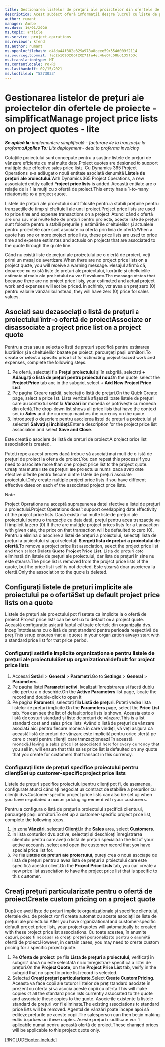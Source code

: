 ```yaml
---
title: Gestionarea listelor de prețuri ale proiectelor din ofertele de proiecte - simplificat
description: Acest subiect oferă informații despre lucrul cu liste de prețuri de proiect pe oferte. (Sales)
author: rumant
manager: Annbe
ms.date: 10/01/2020
ms.topic: article
ms.service: project-operations
ms.reviewer: kfend
ms.author: rumant
ms.openlocfilehash: d48da44f382e329a978a8ceee59c354d009f2114
ms.sourcegitcommit: fa32b1893286f20271fa4ec4be8fc68bd135f53c
ms.translationtype: HT
ms.contentlocale: ro-RO
ms.lasthandoff: 02/15/2021
ms.locfileid: "5273033"
---
```

# <a name="manage-project-price-lists-on-project-quotes---lite"></a><span data-ttu-id="2f16a-104">Gestionarea listelor de prețuri ale proiectelor din ofertele de proiecte - simplificat</span><span class="sxs-lookup"><span data-stu-id="2f16a-104">Manage project price lists on project quotes - lite</span></span>

<span data-ttu-id="2f16a-105">_**Se aplică la:** implementare simplificată - facturare de la tranzacție la proforma_</span><span class="sxs-lookup"><span data-stu-id="2f16a-105">_**Applies To:** Lite deployment - deal to proforma invoicing_</span></span>

<span data-ttu-id="2f16a-106">Cotațiile proiectului sunt concepute pentru a susține listele de prețuri de vânzare eficiente cu mai multe date.</span><span class="sxs-lookup"><span data-stu-id="2f16a-106">Project quotes are designed to support multiple date effective sales price lists.</span></span> <span data-ttu-id="2f16a-107">Cu Dynamics 365 Project Operations, s-a adăugat o nouă entitate asociată denumită **Listele de prețuri ale proiectului**.</span><span class="sxs-lookup"><span data-stu-id="2f16a-107">With Dynamics 365 Project Operations, a new associated entity called **Project price lists** is added.</span></span> <span data-ttu-id="2f16a-108">Această entitate are o relație de la 1 la mulți cu o ofertă de proiect.</span><span class="sxs-lookup"><span data-stu-id="2f16a-108">This entity has a 1-to-many relationship to a project quote.</span></span>

<span data-ttu-id="2f16a-109">Listele de prețuri ale proiectului sunt folosite pentru a stabili prețurile pentru tranzacțiile de timp și cheltuieli ale unui proiect.</span><span class="sxs-lookup"><span data-stu-id="2f16a-109">Project price lists are used to price time and expense transactions on a project.</span></span> <span data-ttu-id="2f16a-110">Atunci când o ofertă are una sau mai multe liste de prețuri pentru proiecte, aceste liste de prețuri sunt folosite pentru a stabili prețurile și estimările cheltuielilor și actualele pentru proiectele care sunt asociate cu oferta prin linia de ofertă.</span><span class="sxs-lookup"><span data-stu-id="2f16a-110">When a quote has one or more project price lists, these price lists are used to price time and expense estimates and actuals on projects that are associated to the quote through the quote line.</span></span>

<span data-ttu-id="2f16a-111">Când nu există liste de prețuri ale proiectului pe o ofertă de proiect, veți primi un mesaj de avertizare.</span><span class="sxs-lookup"><span data-stu-id="2f16a-111">When there are no project price lists on a project quote, you will receive a warning message.</span></span> <span data-ttu-id="2f16a-112">Mesajul afirmă că, deoarece nu există liste de prețuri ale proiectului, lucrările și cheltuielile estimate și reale ale proiectului nu vor fi evaluate.</span><span class="sxs-lookup"><span data-stu-id="2f16a-112">The message states that because there are no project price lists, your estimated and actual project work and expenses will not be priced.</span></span> <span data-ttu-id="2f16a-113">În schimb, vor avea un preț zero (0) pentru valorile vânzărilor.</span><span class="sxs-lookup"><span data-stu-id="2f16a-113">Instead, they will have zero (0) price for sales values.</span></span>

## <a name="associate-or-disassociate-a-project-price-list-on-a-project-quote"></a><span data-ttu-id="2f16a-114">Asociați sau dezasociați o listă de prețuri a proiectului într-o ofertă de proiect</span><span class="sxs-lookup"><span data-stu-id="2f16a-114">Associate or disassociate a project price list on a project quote</span></span>

<span data-ttu-id="2f16a-115">Pentru a crea sau a selecta o listă de prețuri specifică pentru estimarea lucrărilor și a cheltuielilor bazate pe proiect, parcurgeți pașii următori.</span><span class="sxs-lookup"><span data-stu-id="2f16a-115">To create or select a specific price list for estimating project-based work and expenses, complete the following steps.</span></span>

1. <span data-ttu-id="2f16a-116">Pe ofertă, selectați fila **Prețul proiectului** și în subgrilă, selectați **+ Adăugați o listă de prețuri pentru proiectul nou**.</span><span class="sxs-lookup"><span data-stu-id="2f16a-116">On the quote, select the **Project Price** tab and in the subgrid, select **+ Add New Project Price List**.</span></span>
2. <span data-ttu-id="2f16a-117">Pe pagina Creare rapidă, selectați o listă de prețuri.</span><span class="sxs-lookup"><span data-stu-id="2f16a-117">On the Quick Create page, select a price list.</span></span> <span data-ttu-id="2f16a-118">Lista verticală afișează toate listele de prețuri care au contextul setat la **Vânzări** iar moneda se potrivește cu moneda din ofertă.</span><span class="sxs-lookup"><span data-stu-id="2f16a-118">The drop-down list shows all price lists that have the context set to **Sales** and the currency matches the currency on the quote.</span></span>
4. <span data-ttu-id="2f16a-119">Introduceți o descriere pentru asocierea listei de prețuri a proiectului și selectați **Salvați și închideți**.</span><span class="sxs-lookup"><span data-stu-id="2f16a-119">Enter a description for the project price list association and select **Save and Close**.</span></span>

<span data-ttu-id="2f16a-120">Este creată o asociere de listă de prețuri de proiect.</span><span class="sxs-lookup"><span data-stu-id="2f16a-120">A project price list association is created.</span></span>

<span data-ttu-id="2f16a-121">Puteți repeta acest proces dacă trebuie să asociați mai mult de o listă de prețuri de proiect la oferta de proiect.</span><span class="sxs-lookup"><span data-stu-id="2f16a-121">You can repeat this process if you need to associate more than one project price list to the project quote.</span></span> <span data-ttu-id="2f16a-122">Creați mai multe liste de prețuri ale proiectului numai dacă aveți date efective diferite pentru fiecare dintre listele de prețuri asociate proiectului.</span><span class="sxs-lookup"><span data-stu-id="2f16a-122">Only create multiple project price lists if you have different effective dates on each of the associated project price lists.</span></span>

> [!NOTE]
> <span data-ttu-id="2f16a-123">Project Operations nu acceptă suprapunerea datei efective a listei de prețuri a proiectului.</span><span class="sxs-lookup"><span data-stu-id="2f16a-123">Project Operations does't support overlapping date effectivity of the project price lists.</span></span> <span data-ttu-id="2f16a-124">Dacă există mai multe liste de prețuri ale proiectului pentru o tranzacție cu data dată, prețul pentru acea tranzacție va fi implicit la zero (0).</span><span class="sxs-lookup"><span data-stu-id="2f16a-124">If there are multiple project prices lists for a transaction with given date, the price on that transaction will be defaulted to zero (0).</span></span>
<span data-ttu-id="2f16a-125">Pentru a elimina o asociere a listei de prețuri a proiectului, selectați lista de prețuri a proiectului și apoi selectați **Ștergeți lista de prețuri a proiectului de ofertă**.</span><span class="sxs-lookup"><span data-stu-id="2f16a-125">To remove a project price list association, select the project price list and then select **Delete Quote Project Price List**.</span></span> <span data-ttu-id="2f16a-126">Lista de prețuri este eliminată din listele de prețuri ale proiectului, dar lista de prețuri în sine nu este ștearsă.</span><span class="sxs-lookup"><span data-stu-id="2f16a-126">The price list is removed from the project price lists of the quote, but the price list itself is not deleted.</span></span> <span data-ttu-id="2f16a-127">Este ștearsă doar asocierea la ofertă.</span><span class="sxs-lookup"><span data-stu-id="2f16a-127">Only the association to the quote is deleted.</span></span>

## <a name="set-up-default-project-price-lists-on-a-quote"></a><span data-ttu-id="2f16a-128">Configurați listele de prețuri implicite ale proiectului pe o ofertă</span><span class="sxs-lookup"><span data-stu-id="2f16a-128">Set up default project price lists on a quote</span></span>

<span data-ttu-id="2f16a-129">Listele de prețuri ale proiectului pot fi setate ca implicite la o ofertă de proiect.</span><span class="sxs-lookup"><span data-stu-id="2f16a-129">Project price lists can be set up to default on a project quote.</span></span> <span data-ttu-id="2f16a-130">Această configurație asigură faptul că toate ofertele din organizația dvs. încep întotdeauna cu o listă de preț standard pentru perioada respectivă de preț.</span><span class="sxs-lookup"><span data-stu-id="2f16a-130">This setup ensures that all quotes in your organization always start with a standard price list for that price period.</span></span>

### <a name="set-up-organizational-default-for-project-price-lists"></a><span data-ttu-id="2f16a-131">Configurați setările implicite organizaționale pentru listele de prețuri ale proiectului</span><span class="sxs-lookup"><span data-stu-id="2f16a-131">Set up organizational default for project price lists</span></span>

1. <span data-ttu-id="2f16a-132">Accesați **Setări** > **General** > **Parametri**.</span><span class="sxs-lookup"><span data-stu-id="2f16a-132">Go to **Settings** > **General** > **Parameters**.</span></span>
2. <span data-ttu-id="2f16a-133">Pe pagina listei **Parametri activi**, localizați înregistrarea și faceți dublu clic pentru a o deschide.</span><span class="sxs-lookup"><span data-stu-id="2f16a-133">On the **Active Parameters** list page, locate the record and double-click to open it.</span></span> 
3. <span data-ttu-id="2f16a-134">Pe pagina **Parametri**, selectați fila **Listă de prețuri**. Puteți vedea lista listelor de prețuri implicite.</span><span class="sxs-lookup"><span data-stu-id="2f16a-134">On the **Parameters** page, select the **Price List** tab. You can see the list of default price lists is shown.</span></span> <span data-ttu-id="2f16a-135">Aceasta este o listă de costuri standard și liste de prețuri de vânzare.</span><span class="sxs-lookup"><span data-stu-id="2f16a-135">This is a list standard cost and sales price lists.</span></span> <span data-ttu-id="2f16a-136">Având o listă de prețuri de vânzare asociată aici pentru fiecare monedă în care vindeți, vă veți asigura că această listă de prețuri de vânzare este implicită pentru orice ofertă pe care o creați pentru clienții care tranzacționează în această monedă.</span><span class="sxs-lookup"><span data-stu-id="2f16a-136">Having a sales price list associated here for every currency that you sell in, will ensure that this sales price list is defaulted on any quote that you create for customers that transact in this currency.</span></span>

### <a name="set-up-customer-specific-project-price-lists"></a><span data-ttu-id="2f16a-137">Configurați liste de prețuri specifice proiectului pentru clienți</span><span class="sxs-lookup"><span data-stu-id="2f16a-137">Set up customer-specific project price lists</span></span>

<span data-ttu-id="2f16a-138">Listele de prețuri specifice proiectului pentru clienți pot fi, de asemenea, configurate atunci când ați negociat un contract de stabilire a prețurilor cu clienții dvs.</span><span class="sxs-lookup"><span data-stu-id="2f16a-138">Customer-specific project price lists can also be set up when you have negotiated a master pricing agreement with your customers.</span></span>

<span data-ttu-id="2f16a-139">Pentru a configura o listă de prețuri a proiectului specifică clientului, parcurgeți pașii următori.</span><span class="sxs-lookup"><span data-stu-id="2f16a-139">To set up a customer-specific project price list, complete the following steps.</span></span>

1. <span data-ttu-id="2f16a-140">În zona **Vânzări**, selectați **Clienți**.</span><span class="sxs-lookup"><span data-stu-id="2f16a-140">In the **Sales** area, select **Customers**.</span></span>
2. <span data-ttu-id="2f16a-141">În lista conturilor dvs. active, selectați și deschideți înregistrarea clientului pentru care aveți o listă de prețuri specială.</span><span class="sxs-lookup"><span data-stu-id="2f16a-141">In the list of your active accounts, select and open the customer record that you have special price list for.</span></span>
3. <span data-ttu-id="2f16a-142">Pe fila **Listele de prețuri ale proiectului**, puteți crea o nouă asociație de listă de prețuri pentru a avea lista de prețuri a proiectului care este specifică acestui client.</span><span class="sxs-lookup"><span data-stu-id="2f16a-142">On the **Project Price Lists** tab, you can create a new price list association to have the project price list that is specific to this customer.</span></span>

## <a name="create-custom-pricing-on-a-project-quote"></a><span data-ttu-id="2f16a-143">Creați prețuri particularizate pentru o ofertă de proiect</span><span class="sxs-lookup"><span data-stu-id="2f16a-143">Create custom pricing on a project quote</span></span>

<span data-ttu-id="2f16a-144">După ce aveți liste de prețuri implicite organizaționale și specifice clientului, ofertele dvs. de proiect vor fi create automat cu aceste asociații de liste de prețuri ale proiectului.</span><span class="sxs-lookup"><span data-stu-id="2f16a-144">After you have organizational and customer-specific default project price lists, your project quotes will automatically be created with these project price list associations.</span></span> <span data-ttu-id="2f16a-145">Cu toate acestea, în anumite cazuri, poate fi necesar să creați prețuri personalizate pentru o anumită ofertă de proiect.</span><span class="sxs-lookup"><span data-stu-id="2f16a-145">However, in certain cases, you may need to create custom pricing for a specific project quote.</span></span> 

1. <span data-ttu-id="2f16a-146">Pe **Oferta de proiect**, pe fila **Lista de prețuri a proiectului**, verificați în subgrilă dacă nu este selectată nicio înregistrare specifică a listei de prețuri.</span><span class="sxs-lookup"><span data-stu-id="2f16a-146">On the **Project Quote**, on the **Project Price List** tab, verify in the subgrid that no specific price list record is selected.</span></span>
2. <span data-ttu-id="2f16a-147">Selectați **Creați prețuri particularizate**.</span><span class="sxs-lookup"><span data-stu-id="2f16a-147">Select **Create Custom Pricing**.</span></span> <span data-ttu-id="2f16a-148">Aceasta va face copii ale tuturor listelor de preț standard asociate în prezent cu oferta și va asocia aceste copii cu oferta.</span><span class="sxs-lookup"><span data-stu-id="2f16a-148">This will make copies of all the standard price lists currently associated to the quote and associate these copies to the quote.</span></span> <span data-ttu-id="2f16a-149">Asocierile existente la listele standard de prețuri vor fi eliminate.</span><span class="sxs-lookup"><span data-stu-id="2f16a-149">The existing associations to standard price lists will be removed.</span></span> <span data-ttu-id="2f16a-150">Agentul de vânzări poate începe apoi să editeze prețurile pe aceste copii.</span><span class="sxs-lookup"><span data-stu-id="2f16a-150">The salesperson can then begin making edits to prices on these copies.</span></span> <span data-ttu-id="2f16a-151">Aceste prețuri modificate vor fi aplicabile numai pentru această ofertă de proiect.</span><span class="sxs-lookup"><span data-stu-id="2f16a-151">These changed prices will be applicable to this project quote only.</span></span>


[!INCLUDE[footer-include](../../includes/footer-banner.md)]